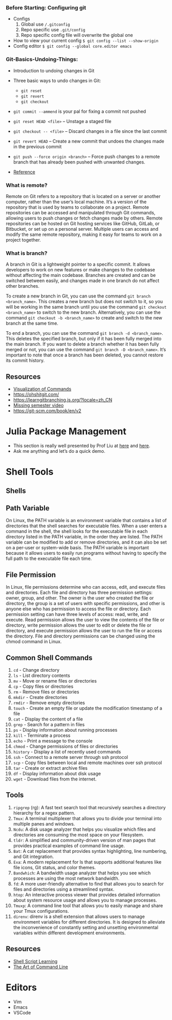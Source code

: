 ### Before Starting: Configuring git

-   Configs
    1.  Global use `/.gitconfig`
    2.  Repo specific use `.git/config`
    3.  Repo specific config file will overwrite the global one
-   How to view your current config
    `$ git config --list --show-origin`
-   Config editor
    `$ git config --global core.editor emacs`


### Git-Basics-Undoing-Things:

-   Introduction to undoing changes in Git
-   Three basic ways to undo changes in Git:
    -   `git reset`
    -   `git revert`
    -   `git checkout`
-   `git commit --ammend`  is your pal for fixing a commit not pushed
-   `git reset HEAD <file>` – Unstage a staged file
-   `git checkout -- <file>` – Discard changes in a file since the last commit
-   `git revert HEAD` – Create a new commit that undoes the changes made in the
    previous commit
-   `git push --force origin <branch>` – Force push changes to a remote branch
    that has already been pushed with unwanted changes.

-   [Reference](https://git-scm.com/book/en/v2/Git-Basics-Undoing-Things#_undoing)


### What is remote?

Remote on Git refers to a repository that is located on a server or another
computer, rather than the user&rsquo;s local machine. It&rsquo;s a version of the repository
that is used by teams to collaborate on a project. Remote repositories can be
accessed and manipulated through Git commands, allowing users to push changes or
fetch changes made by others. Remote repositories can be hosted on Git hosting
services like GitHub, GitLab, or Bitbucket, or set up on a personal server.
Multiple users can access and modify the same remote repository, making it easy
for teams to work on a project together.


### What is branch?

A branch in Git is a lightweight pointer to a specific commit. It allows
developers to work on new features or make changes to the codebase without
affecting the main codebase. Branches are created and can be switched between
easily, and changes made in one branch do not affect other branches.

To create a new branch in Git, you can use the command `git branch
<branch_name>`. This creates a new branch but does not switch to it, so you will
be working in the same branch until you use the command `git checkout
<branch_name>` to switch to the new branch. Alternatively, you can use the
command `git checkout -b <branch_name>` to create and switch to the new branch
at the same time.

To end a branch, you can use the command `git branch -d <branch_name>`. This
deletes the specified branch, but only if it has been fully merged into the main
branch. If you want to delete a branch whether it has been fully merged or not,
you can use the command `git branch -D <branch_name>`. It&rsquo;s important to note
that once a branch has been deleted, you cannot restore its commit history.


## Resources

-   [Visualization of Commands](https://dev.to/lydiahallie/cs-visualized-useful-git-commands-37p1)
-   <https://ohshitgit.com/>
-   <https://learngitbranching.js.org/?locale=zh_CN>
-   [Missing semester video](https://missing.csail.mit.edu/2020/version-control/)
-   <https://git-scm.com/book/en/v2>


# Julia Package Management

-   This section is really well presented by Prof Liu at [here](https://github.com/exAClior/CodingClub/blob/main/julia-packages/README.md) and [here](https://github.com/exAClior/CodingClub/blob/main/julia/2.first-package.md).
-   Ask me anything and let&rsquo;s do a quick demo.


# Shell Tools


## Shells

## Path Variable

On Linux, the PATH variable is an environment variable that contains a list of
directories that the shell searches for executable files. When a user enters a
command in the shell, the shell looks for the executable file in each directory
listed in the PATH variable, in the order they are listed. The PATH variable can
be modified to add or remove directories, and it can also be set on a per-user
or system-wide basis. The PATH variable is important because it allows users to
easily run programs without having to specify the full path to the executable
file each time.


## File Permission

In Linux, file permissions determine who can access, edit, and execute files and
directories. Each file and directory has three permission settings: owner,
group, and other. The owner is the user who created the file or directory, the
group is a set of users with specific permissions, and other is anyone else who
has permission to access the file or directory. Each permission setting can have
three levels of access: read, write, and execute. Read permission allows the
user to view the contents of the file or directory, write permission allows the
user to edit or delete the file or directory, and execute permission allows the
user to run the file or access the directory. File and directory permissions can
be changed using the chmod command in Linux.


## Common Shell Commands

1.  `cd` - Change directory
2.  `ls` - List directory contents
3.  `mv` - Move or rename files or directories
4.  `cp` - Copy files or directories
5.  `rm` - Remove files or directories
6.  `mkdir` - Create directories
7.  `rmdir` - Remove empty directories
8.  `touch` - Create an empty file or update the modification timestamp of a file
9.  `cat` - Display the content of a file
10. `grep` - Search for a pattern in files
11. `ps` - Display information about running processes
12. `kill` - Terminate a process
13. `echo` - Print a message to the console
14. `chmod` - Change permissions of files or directories
15. `history` - Display a list of recently used commands
16. `ssh` - Connect to a remote server through ssh protocol
17. `scp` - Copy files between local and remote machines over ssh protocol
18. `tar` - Create or extract archive files
19. `df` - Display information about disk usage
20. `wget` - Download files from the internet.


## Tools

1.  `ripgrep` (rg): A fast text search tool that recursively searches a directory
    hierarchy for a regex pattern.
2.  `Tmux`: A terminal multiplexer that allows you to divide your terminal into
    multiple panes and windows.
3.  `Ncdu`: A disk usage analyzer that helps you visualize which files and
    directories are consuming the most space on your filesystem.
4.  `tldr`: A simplified and community-driven version of man pages that provides
    practical examples of command line usage.
5.  `Bat`: A cat replacement that provides syntax highlighting, line numbering, and
    Git integration.
6.  `Exa`: A modern replacement for ls that supports additional features like file
    icons, Git status, and color themes.
7.  `Bandwhich`: A bandwidth usage analyzer that helps you see which processes are
    using the most network bandwidth.
8.  `fd`: A more user-friendly alternative to find that allows you to search for
    files and directories using a streamlined syntax.
9.  `htop`: An interactive process viewer that provides detailed information about
    system resource usage and allows you to manage processes.
10. `Tmuxp`: A command line tool that allows you to easily manage and share your
    Tmux configurations.
11. `direnv`: direnv is a shell extension that allows users to manage environment
    variables for different directories. It is designed to alleviate the
    inconvenience of constantly setting and unsetting environmental variables
    within different development environments.


## Resources

-   [Shell Script Learning](https://www.shellscript.sh/)
-   [The Art of Command Line](https://github.com/jlevy/the-art-of-command-line/blob/master/README.md)


# Editors

-   Vim
-   Emacs
-   VSCode
